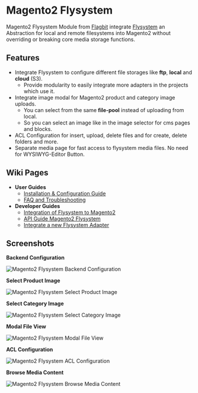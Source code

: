 # Magento2 Flysystem #

Magento2 Flysystem Module from [Flagbit](https://www.flagbit.de/) integrate [Flysystem](https://flysystem.thephpleague.com/)
an Abstraction for local and remote filesystems into Magento2 without overriding or breaking core media storage functions.

## Features ##

* Integrate Flysystem to configure different file storages like **ftp**, **local** and **cloud** (S3).
    *  Provide modularity to easily integrate more adapters in the projects which use it.
* Integrate image modal for Magento2 product and category image uploads.
    *  You can select from the same **file-pool** instead of uploading from local.
    *  So you can select an image like in the image selector for cms pages and blocks.
* ACL Configuration for insert, upload, delete files and for create, delete folders and more.
* Separate media page for fast access to flysystem media files. No need for WYSIWYG-Editor Button.
    
## Wiki Pages ##

* **User Guides**
  * [Installation & Configuration Guide](https://bitbucket.org/flagbit/magento2-flysystem/wiki/Installation%20&%20Configuration%20Guide)
  * [FAQ and Troubleshooting](https://bitbucket.org/flagbit/magento2-flysystem/wiki/FAQ%20and%20Troubleshooting)
* **Developer Guides**
  * [Integration of Flysystem to Magento2](https://bitbucket.org/flagbit/magento2-flysystem/wiki/Integration%20of%20Flysystem%20to%20Magento2)
  * [API Guide Magento2 Flysystem](https://bitbucket.org/flagbit/magento2-flysystem/wiki/API%20Guide%20Magento2%20Flysystem)
  * [Integrate a new Flysystem Adapter](https://bitbucket.org/flagbit/magento2-flysystem/wiki/Integrate%20a%20new%20Flysystem%20Adapter)

## Screenshots ##

**Backend Configuration**

![Magento2 Flysystem Backend Configuration](https://blog.flagbit.de/wp-content/uploads/2018/07/magento2_flysystem_backend_configuration.jpg "Magento2 Flysystem Backend Configuration")

**Select Product Image**

![Magento2 Flysystem Select Product Image](https://blog.flagbit.de/wp-content/uploads/2018/07/magento2_flysystem_select_product_image.png "Magento2 Flysystem Select Product Image")

**Select Category Image**

![Magento2 Flysystem Select Category Image](https://blog.flagbit.de/wp-content/uploads/2018/07/magento2_flysystem_select_category_image.png "Magento2 Flysystem Select Category Image")

**Modal File View**

![Magento2 Flysystem Modal File View](https://blog.flagbit.de/wp-content/uploads/2018/07/magento2_flysystem_file_view.png "Magento2 Flysystem Modal File View")

**ACL Configuration**

![Magento2 Flysystem ACL Configuration](https://blog.flagbit.de/wp-content/uploads/2018/07/magento2_flysystem_acl_configuration.png "Magento2 Flysystem ACL Configuration")

**Browse Media Content**

![Magento2 Flysystem Browse Media Content](https://blog.flagbit.de/wp-content/uploads/2018/07/magento2_flysystem_browse_media_content.png "Magento2 Flysystem Browse Media Content")